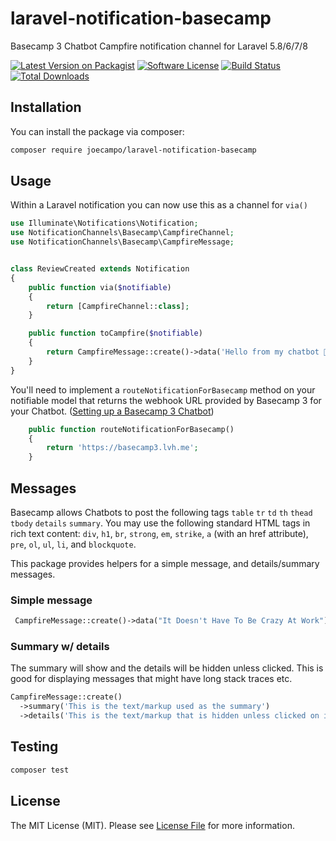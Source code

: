# laravel-notification-basecamp

Basecamp 3 Chatbot Campfire notification channel for Laravel 5.8/6/7/8

[![Latest Version on Packagist](https://img.shields.io/packagist/v/joecampo/laravel-notification-basecamp.svg?style=flat-square)](https://packagist.org/packages/joecampo/laravel-notification-basecamp)
[![Software License](https://img.shields.io/badge/license-MIT-brightgreen.svg?style=flat-square)](LICENSE.md)
[![Build Status](https://img.shields.io/travis/joecampo/laravel-notification-basecamp/master.svg?style=flat-square)](https://travis-ci.org/joecampo/laravel-notification-basecamp)
[![Total Downloads](https://img.shields.io/packagist/dt/joecampo/laravel-notification-basecamp.svg?style=flat-square)](https://packagist.org/packages/joecampo/laravel-notification-basecamp)

## Installation

You can install the package via composer:

``` bash
composer require joecampo/laravel-notification-basecamp
```

## Usage

Within a Laravel notification you can now use this as a channel for ```via()```

```php
use Illuminate\Notifications\Notification;
use NotificationChannels\Basecamp\CampfireChannel;
use NotificationChannels\Basecamp\CampfireMessage;


class ReviewCreated extends Notification
{
    public function via($notifiable)
    {
        return [CampfireChannel::class];
    }

    public function toCampfire($notifiable)
    {
        return CampfireMessage::create()->data('Hello from my chatbot 🤖');
    }
}
```

You'll need to implement a ```routeNotificationForBasecamp``` method on your notifiable model that returns the webhook URL provided by Basecamp 3 for your Chatbot. ([Setting up a Basecamp 3 Chatbot](https://m.signalvnoise.com/new-in-basecamp-3-chatbots/))

```php
    public function routeNotificationForBasecamp()
    {
        return 'https://basecamp3.lvh.me';
    }
```

## Messages

Basecamp allows Chatbots to post the following tags ```table``` ```tr``` ```td``` ```th``` ```thead``` ```tbody``` ```details``` ```summary```. You may use the following standard HTML tags in rich text content: ```div```, ```h1```, ```br```, ```strong```, ```em```, ```strike```, ```a``` (with an href attribute), ```pre```, ```ol```, ```ul```, ```li```, and ```blockquote```.

This package provides helpers for a simple message, and details/summary messages.

### Simple message

```php
 CampfireMessage::create()->data("It Doesn't Have To Be Crazy At Work");
```

### Summary w/ details

The summary will show and the details will be hidden unless clicked. This is good for displaying messages that might have long stack traces etc.

```php
CampfireMessage::create()
  ->summary('This is the text/markup used as the summary')
  ->details('This is the text/markup that is hidden unless clicked on in the UI');
```

## Testing

``` bash
composer test
```

## License

The MIT License (MIT). Please see [License File](LICENSE.md) for more information.
